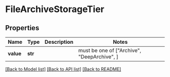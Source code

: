 # FileArchiveStorageTier


## Properties
Name | Type | Description | Notes
------------ | ------------- | ------------- | -------------
**value** | **str** |  |  must be one of ["Archive", "DeepArchive", ]

[[Back to Model list]](../README.md#documentation-for-models) [[Back to API list]](../README.md#documentation-for-api-endpoints) [[Back to README]](../README.md)


